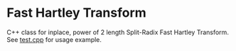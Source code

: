 # Fast Hartley Transform
C++ class for inplace, power of 2 length Split-Radix Fast Hartley Transform.    
See [test.cpp](https://github.com/Refridgerator/FHT/blob/master/test.cpp) for usage example.
